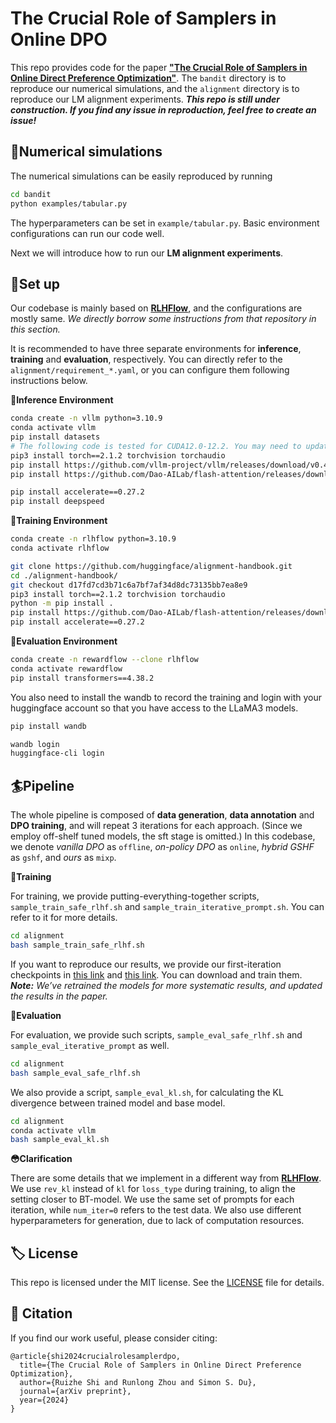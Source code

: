 # The Crucial Role of Samplers in Online DPO

This repo provides code for the paper **["The Crucial Role of Samplers in Online Direct Preference Optimization"](https://openreview.net/pdf?id=F6z3utfcYw)**. The `bandit` directory is to reproduce our numerical simulations, and the `alignment` directory is to reproduce our LM alignment experiments. ***This repo is still under construction. If you find any issue in reproduction, feel free to create an issue!***

## :octopus:Numerical simulations

The numerical simulations can be easily reproduced by running

```bash
cd bandit
python examples/tabular.py
```

The hyperparameters can be set in `example/tabular.py`. Basic environment configurations can run our code well. 

Next we will introduce how to run our **LM alignment experiments**.

## :hammer:Set up

Our codebase is mainly based on [**RLHFlow**](https://github.com/RLHFlow/Online-RLHF), and the configurations are mostly same. *We directly borrow some instructions from that repository in this section.*

It is recommended to have three separate environments for **inference**, **training** and **evaluation**, respectively. You can directly refer to the `alignment/requirement_*.yaml`, or you can configure them following instructions below.

**:blue_heart:Inference Environment**

```sh
conda create -n vllm python=3.10.9
conda activate vllm
pip install datasets
# The following code is tested for CUDA12.0-12.2. You may need to update the torch and flash-attention sources according to your own CUDA version
pip3 install torch==2.1.2 torchvision torchaudio
pip install https://github.com/vllm-project/vllm/releases/download/v0.4.0/vllm-0.4.0-cp310-cp310-manylinux1_x86_64.whl 
pip install https://github.com/Dao-AILab/flash-attention/releases/download/v2.5.7/flash_attn-2.5.7+cu122torch2.1cxx11abiFALSE-cp310-cp310-linux_x86_64.whl

pip install accelerate==0.27.2
pip install deepspeed
```

**:green_heart:Training Environment**

```sh
conda create -n rlhflow python=3.10.9
conda activate rlhflow

git clone https://github.com/huggingface/alignment-handbook.git
cd ./alignment-handbook/
git checkout d17fd7cd3b71c6a7bf7af34d8dc73135bb7ea8e9
pip3 install torch==2.1.2 torchvision torchaudio
python -m pip install .
pip install https://github.com/Dao-AILab/flash-attention/releases/download/v2.5.7/flash_attn-2.5.7+cu122torch2.1cxx11abiFALSE-cp310-cp310-linux_x86_64.whl
pip install accelerate==0.27.2
```

**:yellow_heart:Evaluation Environment**

```sh
conda create -n rewardflow --clone rlhflow
conda activate rewardflow
pip install transformers==4.38.2
```

You also need to install the wandb to record the training and login with your huggingface account so that you have access to the LLaMA3 models.

```sh
pip install wandb

wandb login
huggingface-cli login
```

## :surfer:Pipeline

The whole pipeline is composed of **data generation**, **data annotation** and **DPO training**, and will repeat $3$ iterations for each approach. (Since we employ off-shelf tuned models, the sft stage is omitted.) In this codebase, we denote *vanilla DPO* as `offline`, *on-policy DPO* as `online`, *hybrid GSHF* as `gshf`, and *ours* as `mixp`.

**:apple:Training**

For training, we provide putting-everything-together scripts, `sample_train_safe_rlhf.sh` and `sample_train_iterative_prompt.sh`. You can refer to it for more details.

```bash
cd alignment
bash sample_train_safe_rlhf.sh
```

If you want to reproduce our results, we provide our first-iteration checkpoints in [this link](https://huggingface.co/zhezi12138/alpaca-7b-iter-1) and [this link](https://huggingface.co/zhezi12138/llama-3b-iter-1). You can download and train them. ***Note:** We’ve retrained the models for more systematic results, and updated the results in the paper.*

**:green_apple:Evaluation**

For evaluation, we provide such scripts, `sample_eval_safe_rlhf.sh` and `sample_eval_iterative_prompt` as well.

```bash
cd alignment
bash sample_eval_safe_rlhf.sh
```

We also provide a script, `sample_eval_kl.sh`, for calculating the KL divergence between trained model and base model.

```bash
cd alignment
conda activate vllm
bash sample_eval_kl.sh
```

**:flushed:Clarification**

There are some details that we implement in a different way from [**RLHFlow**](https://github.com/RLHFlow/Online-RLHF). We use `rev_kl` instead of `kl` for `loss_type` during training, to align the setting closer to BT-model. We use the same set of prompts for each iteration, while `num_iter=0` refers to the test data. We also use different hyperparameters for generation, due to lack of computation resources.

## 🏷️ License

This repo is licensed under the MIT license. See the [LICENSE](https://github.com/srzer/samplers-in-online-dpo/blob/main/LICENSE) file for details.

## 📝 Citation

If you find our work useful, please consider citing:

```
@article{shi2024crucialrolesamplerdpo,
  title={The Crucial Role of Samplers in Online Direct Preference Optimization},
  author={Ruizhe Shi and Runlong Zhou and Simon S. Du},
  journal={arXiv preprint}, 
  year={2024}
}
```
